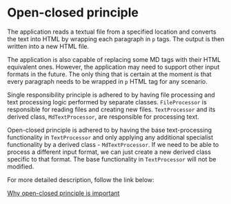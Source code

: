 # Open-closed principle

The application reads a textual file from a specified location and converts the text into HTML by wrapping each paragraph in `p` tags. The output is then written into a new HTML file.

The application is also capable of replacing some MD tags with their HTML equivalent ones. However, the application may need to support other input formats in the future. The only thing that is certain at the moment is that every paragraph needs to be wrapped in `p` HTML tag for any scenario.

Single responsibility principle is adhered to by having file processing and text processing logic performed by separate classes. `FileProcessor` is responsible for reading files and creating new files. `TextProcessor` and its derived class, `MdTextProcessor`, are responsible for processing text.

Open-closed principle is adhered to by having the base text-processing functionality in `TextProcessor` and only applying any additional specialist functionality by a derived class - `MdTextProcessor`. If we need to be able to process a different input format, we can just create a new derived class specific to that format. The base functionality in `TextProcessor` will not be modified.

For more detailed description, follow the link below:

[Why open-closed principle is important](https://scientificprogrammer.net/2019/10/22/why-open-closed-principle-is-important/) 